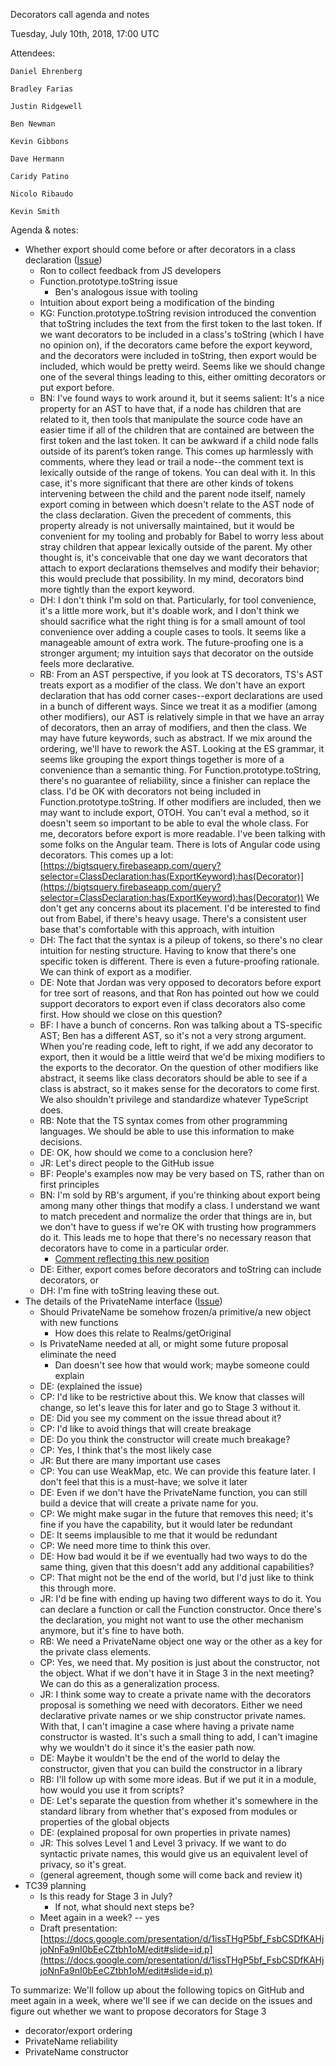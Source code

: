 Decorators call agenda and notes

Tuesday, July 10th, 2018, 17:00 UTC

Attendees:

	Daniel Ehrenberg

	Bradley Farias

	Justin Ridgewell

	Ben Newman

	Kevin Gibbons

	Dave Hermann

	Caridy Patino

	Nicolo Ribaudo

	Kevin Smith

Agenda & notes:

* Whether export should come before or after decorators in a class declaration ([Issue](https://github.com/tc39/proposal-decorators/issues/109))
    * Ron to collect feedback from JS developers
    * Function.prototype.toString issue
        * Ben's analogous issue with tooling
    * Intuition about export being a modification of the binding
    * KG: Function.prototype.toString revision introduced the convention that toString includes the text from the first token to the last token. If we want decorators to be included in a class's toString (which I have no opinion on), if the decorators came before the export keyword, and the decorators were included in toString, then export would be included, which would be pretty weird. Seems like we should change one of the several things leading to this, either omitting decorators or put export before.
    * BN: I've found ways to work around it, but it seems salient: It's a nice property for an AST to have that, if a node has children that are related to it, then tools that manipulate the source code have an easier time if all of the children that are contained are between the first token and the last token. It can be awkward if a child node falls outside of its parent’s token range. This comes up harmlessly with comments, where they lead or trail a node--the comment text is lexically outside of the range of tokens. You can deal with it. In this case, it's more significant that there are other kinds of tokens intervening between the child and the parent node itself, namely export coming in between which doesn't relate to the AST node of the class declaration. Given the precedent of comments, this property already is not universally maintained, but it would be convenient for my tooling and probably for Babel to worry less about stray children that appear lexically outside of the parent. My other thought is, it's conceivable that one day we want decorators that attach to export declarations themselves and modify their behavior; this would preclude that possibility. In my mind, decorators bind more tightly than the export keyword.
    * DH: I don't think I'm sold on that. Particularly, for tool convenience, it's a little more work, but it's doable work, and I don't think we should sacrifice what the right thing is for a small amount of tool convenience over adding a couple cases to tools. It seems like a manageable amount of extra work. The future-proofing one is a stronger argument; my intuition says that decorator on the outside feels more declarative.
    * RB: From an AST perspective, if you look at TS decorators, TS's AST treats export as a modifier of the class. We don't have an export declaration that has odd corner cases--export declarations are used in a bunch of different ways. Since we treat it as a modifier (among other modifiers), our AST is relatively simple in that we have an array of decorators, then an array of modifiers, and then the class. We may have future keywords, such as abstract. If we mix around the ordering, we'll have to rework the AST. Looking at the ES grammar, it seems like grouping the export things together is more of a convenience than a semantic thing. For Function.prototype.toString, there's no guarantee of reliability, since a finisher can replace the class. I'd be OK with decorators not being included in Function.prototype.toString. If other modifiers are included, then we may want to include export, OTOH. You can't eval a method, so it doesn't seem so important to be able to eval the whole class. For me, decorators before export is more readable. I've been talking with some folks on the Angular team. There is lots of Angular code using decorators. This comes up a lot: [https://bigtsquery.firebaseapp.com/query?selector=ClassDeclaration:has(ExportKeyword):has(Decorator)](https://bigtsquery.firebaseapp.com/query?selector=ClassDeclaration:has(ExportKeyword):has(Decorator)) We don't get any concerns about its placement. I'd be interested to find out from Babel, if there's heavy usage. There's a consistent user base that's comfortable with this approach, with intuition
    * DH: The fact that the syntax is a pileup of tokens, so there's no clear intuition for nesting structure. Having to know that there's one specific token is different. There is even a future-proofing rationale. We can think of export as a modifier.
    * DE: Note that Jordan was very opposed to decorators before export for tree sort of reasons, and that Ron has pointed out how we could support decorators to export even if class decorators also come first. How should we close on this question?
    * BF: I have a bunch of concerns. Ron was talking about a TS-specific AST; Ben has a different AST, so it's not a very strong argument. When you're reading code, left to right, if we add any decorator to export, then it would be a little weird that we'd be mixing modifiers to the exports to the decorator. On the question of other modifiers like abstract, it seems like class decorators should be able to see if a class is abstract, so it makes sense for the decorators to come first. We also shouldn't privilege and standardize whatever TypeScript does.
    * RB: Note that the TS syntax comes from other programming languages. We should be able to use this information to make decisions.
    * DE: OK, how should we come to a conclusion here?
    * JR: Let's direct people to the GitHub issue
    * BF: People's examples now may be very based on TS, rather than on first principles
    * BN: I'm sold by RB's argument, if you're thinking about export being among many other things that modify a class. I understand we want to match precedent and normalize the order that things are in, but we don't have to guess if we're OK with trusting how programmers do it. This leads me to hope that there's no necessary reason that decorators have to come in a particular order.
        * [Comment reflecting this new position](https://github.com/tc39/proposal-decorators/issues/109#issuecomment-403918718)
    * DE: Either, export comes before decorators and toString can include decorators, or 
    * DH: I'm fine with toString leaving these out.
* The details of the PrivateName interface ([Issue](https://github.com/tc39/proposal-decorators/issues/68))
    * Should PrivateName be somehow frozen/a primitive/a new object with new functions
        * How does this relate to Realms/getOriginal
    * Is PrivateName needed at all, or might some future proposal eliminate the need
        * Dan doesn't see how that would work; maybe someone could explain
    * DE: (explained the issue)
    * CP: I'd like to be restrictive about this. We know that classes will change, so let's leave this for later and go to Stage 3 without it.
    * DE: Did you see my comment on the issue thread about it?
    * CP: I'd like to avoid things that will create breakage
    * DE: Do you think the constructor will create much breakage?
    * CP: Yes, I think that's the most likely case
    * JR: But there are many important use cases
    * CP: You can use WeakMap, etc. We can provide this feature later. I don't feel that this is a must-have; we solve it later
    * DE: Even if we don't have the PrivateName function, you can still build a device that will create a private name for you.
    * CP: We might make sugar in the future that removes this need; it's fine if you have the capability, but it would later be redundant
    * DE: It seems implausible to me that it would be redundant
    * CP: We need more time to think this over.
    * DE: How bad would it be if we eventually had two ways to do the same thing, given that this doesn't add any additional capabilities?
    * CP: That might not be the end of the world, but I'd just like to think this through more.
    * JR: I'd be fine with ending up having two different ways to do it. You can declare a function or call the Function constructor. Once there's the declaration, you might not want to use the other mechanism anymore, but it's fine to have both.
    * RB: We need a PrivateName object one way or the other as a key for the private class elements.
    * CP: Yes, we need that. My position is just about the constructor, not the object. What if we don't have it in Stage 3 in the next meeting? We can do this as a generalization process.
    * JR: I think some way to create a private name with the decorators proposal is something we need with decorators. Either we need declarative private names or we ship constructor private names. With that, I can't imagine a case where having a private name constructor is wasted. It's such a small thing to add, I can't imagine why we wouldn't do it since it's the easier path now.
    * DE: Maybe it wouldn't be the end of the world to delay the constructor, given that you can build the constructor in a library
    * RB: I'll follow up with some more ideas. But if we put it in a module, how would you use it from scripts?
    * DE: Let's separate the question from whether it's somewhere in the standard library from whether that's exposed from modules or properties of the global objects
    * DE: (explained proposal for own properties in private names)
    * JR: This solves Level 1 and Level 3 privacy. If we want to do syntactic private names, this would give us an equivalent level of privacy, so it's great.
    * (general agreement, though some will come back and review it)
* TC39 planning
    * Is this ready for Stage 3 in July?
        * If not, what should next steps be?
    * Meet again in a week? -- yes
    * Draft presentation: [https://docs.google.com/presentation/d/1issTHgP5bf_FsbCSDfKAHjjoNnFa9nI0bEeCZtbh1oM/edit#slide=id.p](https://docs.google.com/presentation/d/1issTHgP5bf_FsbCSDfKAHjjoNnFa9nI0bEeCZtbh1oM/edit#slide=id.p)

To summarize: We'll follow up about the following topics on GitHub and meet again in a week, where we'll see if we can decide on the issues and figure out whether we want to propose decorators for Stage 3

* decorator/export ordering
* PrivateName reliability
* PrivateName constructor
